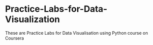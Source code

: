 # Practice-Labs-for-Data-Visualization
These are Practice Labs for Data Visualisation using Python course on Coursera
